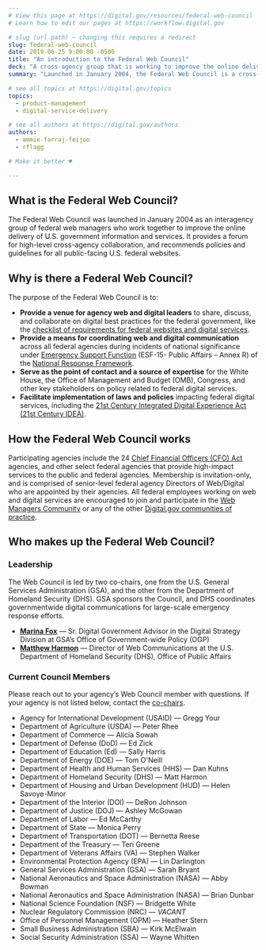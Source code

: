 ```yaml
---
# View this page at https://digital.gov/resources/federal-web-council
# Learn how to edit our pages at https://workflow.digital.gov

# slug (url path) — changing this requires a redirect
slug: federal-web-council
date: 2019-06-25 9:00:00 -0500
title: "An introduction to the Federal Web Council"
deck: "A cross-agency group that is working to improve the online delivery of government information and digital services."
summary: "Launched in January 2004, the Federal Web Council is a cross-agency group that works together to improve the online delivery of U.S. government information and services."

# see all topics at https://digital.gov/topics
topics:
  - product-management
  - digital-service-delivery

# see all authors at https://digital.gov/authors
authors:
  - ammie-farraj-feijoo
  - rflagg

# Make it better ♥

---
```


## What is the Federal Web Council?

The Federal Web Council was launched in January 2004 as an interagency group of federal web managers who work together to improve the online delivery of U.S. government information and services. It provides a forum for high-level cross-agency collaboration, and recommends policies and guidelines for all public-facing U.S. federal websites.

## Why is there a Federal Web Council?

The purpose of the Federal Web Council is to:

- **Provide a venue for agency web and digital leaders** to share, discuss, and collaborate on digital best practices for the federal government, like the [checklist of requirements for federal websites and digital services](https://digital.gov/resources/checklist-of-requirements-for-federal-digital-services/).
- **Provide a means for coordinating web and digital communication** across all federal agencies during incidents of national significance under [Emergency Support Function](https://www.fema.gov/emergency-managers/national-preparedness/frameworks/response#esf) (ESF-15- Public Affairs – Annex R) of the [National Response Framework](https://www.fema.gov/emergency-managers/national-preparedness/frameworks/response).
- **Serve as the point of contact and a source of expertise** for the White House, the Office of Management and Budget (OMB), Congress, and other key stakeholders on policy related to federal digital services.
- **Facilitate implementation of laws and policies** impacting federal digital services, including the [21st Century Integrated Digital Experience Act (21st Century IDEA)](https://digital.gov/resources/21st-century-integrated-digital-experience-act/).

## How the Federal Web Council works

Participating agencies include the 24 [Chief Financial Officers (CFO) Act](https://cfo.gov/about/) agencies, and other select federal agencies that provide high-impact services to the public and federal agencies. Membership is invitation-only, and is comprised of senior-level federal agency Directors of Web/Digital who are appointed by their agencies.
All federal employees working on web and digital services are encouraged to join and participate in the [Web Managers Community](https://digital.gov/communities/web-content-managers/) or any of the other [Digital.gov communities of practice](https://digital.gov/communities/).

## Who makes up the Federal Web Council?

### Leadership

The Web Council is led by two co-chairs, one from the U.S. General Services Administration (GSA), and the other from the Department of Homeland Security (DHS). GSA sponsors the Council, and DHS coordinates governmentwide digital communications for large-scale emergency response efforts.

- [**Marina Fox**](mailto:marina.fox@gsa.gov) — Sr. Digital Government Advisor in the Digital Strategy Division at GSA’s Office of Government-wide Policy (OGP)
- [**Matthew Harmon**](mailto:matthew.harmon@hq.dhs.gov) — Director of Web Communications at the U.S. Department of Homeland Security (DHS), Office of Public Affairs

### Current Council Members

Please reach out to your agency’s Web Council member with questions. If your agency is not listed below, contact the [co-chairs](#who-makes-up-the-federal-web-council).

- Agency for International Development (USAID) — Gregg Your
- Department of Agriculture (USDA) — Peter Rhee
- Department of Commerce — Alicia Sowah
- Department of Defense (DoD) — Ed Zick
- Department of Education (Ed) — Sally Harris
- Department of Energy (DOE) — Tom O'Neill
- Department of Health and Human Services (HHS) — Dan Kuhns
- Department of Homeland Security (DHS) — Matt Harmon
- Department of Housing and Urban Development (HUD) — Helen Savoye-Minor
- Department of the Interior (DOI) — DeRon Johnson
- Department of Justice (DOJ) — Ashley McGowan
- Department of Labor — Ed McCarthy
- Department of State — Monica Perry
- Department of Transportation (DOT) — Bernetta Reese
- Department of the Treasury — Teri Greene
- Department of Veterans Affairs (VA) — Stephen Walker
- Environmental Protection Agency (EPA) — Lin Darlington
- General Services Administration (GSA) — Sarah Bryant
- National Aeronautics and Space Administration (NASA) — Abby Bowman
- National Aeronautics and Space Administration (NASA) — Brian Dunbar
- National Science Foundation (NSF) — Bridgette White
- Nuclear Regulatory Commission (NRC) — _VACANT_
- Office of Personnel Management (OPM) — Heather Stern
- Small Business Administration (SBA) — Kirk McElwain
- Social Security Administration (SSA) — Wayne Whitten
